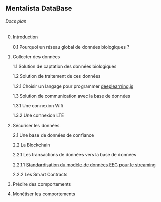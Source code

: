 ## Mentalista DataBase

###### Docs plan

0. Introduction
	
	0.1 Pourquoi un réseau global de données biologiques ?

1. Collecter des données

	1.1 Solution de captation des données biologiques

	1.2 Solution de traitement de ces données
	
	1.2.1 Choisir un langage pour programmer
	[deeplearning.js](https://pair-code.github.io/deeplearnjs/index.html)

	1.3 Solution de communication avec la base de données

	1.3.1 Une connexion Wifi

	1.3.2 Une connexion LTE

2. Sécuriser les données

	2.1 Une base de données de confiance

	2.2 La Blockchain 

	2.2.1 Les transactions de données vers la base de données

	2.2.1.1 [Standardisation du modèle de données EEG pour le streaming](json.md)

	2.2.2 Les Smart Contracts

3. Prédire des comportements
	

4. Monétiser les comportements
